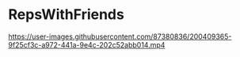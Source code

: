 # RepsWithFriends

https://user-images.githubusercontent.com/87380836/200409365-9f25cf3c-a972-441a-9e4c-202c52abb014.mp4

